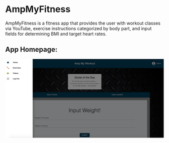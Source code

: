 # AmpMyFitness

AmpMyFitness is a fitness app that provides the user with workout classes via YouTube, exercise instructions categorized by body part, and input fields for determining BMI and target heart rates.

## App Homepage:

![App Function](https://github.com/evcarone/ampmyfitness/blob/master/demo-images/Screen%20Shot%202020-03-13%20at%204.58.06%20PM.png)
